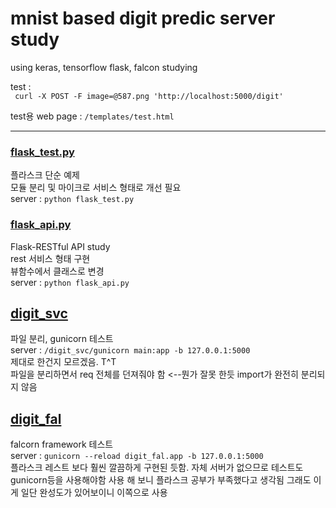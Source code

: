 # mnist based digit predic server study

using keras, tensorflow
flask, falcon studying

test :   
``` curl -X POST -F image=@587.png 'http://localhost:5000/digit'```
  
test용 web page :
 ```/templates/test.html```

---
### [flask_test.py](flask_test.py)
플라스크 단순 예제  
모듈 분리 및 마이크로 서비스 형태로 개선 필요  
server : ``` python flask_test.py ```  
  
  
### [flask_api.py](flask_api.py)
Flask-RESTful API study  
rest 서비스 형태 구현  
뷰함수에서 클래스로 변경  
server : ``` python flask_api.py ```  
  
  
## [digit_svc](digit_svc)
파일 분리, gunicorn 테스트  
server : ```/digit_svc/gunicorn main:app -b 127.0.0.1:5000```  
제대로 한건지 모르겠음.  T^T  
파일을 분리하면서 req 전체를 던져줘야 함  <--뭔가 잘못 한듯
import가 완전히 분리되지 않음  
  
  
## [digit_fal](digit_fal)
falcorn framework 테스트  
server : ```gunicorn --reload digit_fal.app -b 127.0.0.1:5000```  
플라스크 레스트 보다 훨씬 깔끔하게 구현된 듯함. 
자체 서버가 없으므로 테스트도 gunicorn등을 사용해야함
사용 해 보니 플라스크 공부가 부족했다고 생각됨
그래도 이게 일단 완성도가 있어보이니 이쪽으로 사용
